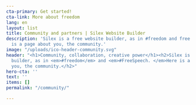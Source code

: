 ```yaml
---
cta-primary: Get started!
cta-link: More about freedom
lang: en
layout: list
title: Community and partners | Silex Website Builder
description: 'Silex is a free website builder, as in #freedom and free speach. Here
  is a page about you, the community.'
image: "/uploads/ico-header-community.svg"
header: "<h1>Community, collaboration, creative power</h1><h2>Silex is a free website
  builder, as in <em>#freedom</em> and <em>#FreeSpeech. </em>Here is a page about
  you, the community.</h2>"
hero-cta: ''
text: ''
items: []
permalink: "/community/"

---
```

